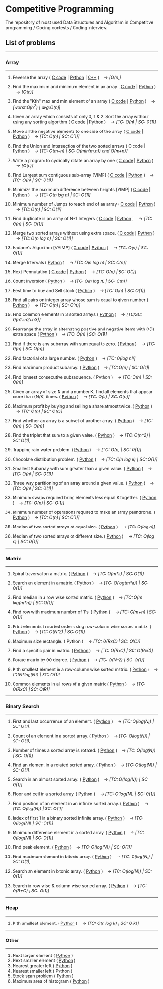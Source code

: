 # Competitive Programming
The repository of most used Data Structures and Algorithm in Competitive programming / Coding contests / Coding Interview.

## List of problems
----
### **Array**
----
1. Reverse the array 
(
    [C code](https://github.com/suvambasak/cp/blob/main/array/c/1_reverse_of_array.c) | 
    [Python](https://github.com/suvambasak/cp/blob/main/array/python3/1_reverse_of_array.py) | 
    [C++](https://github.com/suvambasak/cp/blob/main/array/cpp/Reverse_an_Array.cpp)
)
&nbsp;&nbsp;&nbsp;&#8594; _[O(n)]_

2. Find the maximum and minimum element in an array 
(
    [C code](https://github.com/suvambasak/cp/blob/main/array/c/2_min_max_of_array.c) | 
    [Python](https://github.com/suvambasak/cp/blob/main/array/python3/2_min_max_of_array.py)
)
&nbsp;&nbsp;&nbsp;&#8594; _[O(n)]_

3. Find the "Kth" max and min element of an array 
(
    [C code](https://github.com/suvambasak/cp/blob/main/array/c/3_kth_min_max.c) |
    [Python](https://github.com/suvambasak/cp/blob/main/array/python3/3_kth_min_max.py)
) 
&nbsp;&nbsp;&nbsp;&#8594; _[worst:O(n<sup>2</sup>) | avg:O(n)]_

4. Given an array which consists of only 0, 1 & 2. Sort the array without using any sorting algorithm
(
    [C code](https://github.com/suvambasak/cp/blob/main/array/c/4_sort_012.c) |
    [Python](https://github.com/suvambasak/cp/blob/main/array/python3/4_sort_012.py)
)
&nbsp;&nbsp;&nbsp;&#8594; _[TC: O(n) | SC: O(1)]_

5. Move all the negative elements to one side of the array 
(
    [C code](https://github.com/suvambasak/cp/blob/main/array/c/5_move_all_negative_elements.c) | 
    [Python](https://github.com/suvambasak/cp/blob/main/array/python3/5_move_all_negative_elements.py)
)
&nbsp;&nbsp;&nbsp;&#8594; _[TC: O(n) | SC: O(1)]_

6. Find the Union and Intersection of the two sorted arrays 
(
    [C code](https://github.com/suvambasak/cp/blob/main/array/c/6_union_intersection.c) | 
    [Python](https://github.com/suvambasak/cp/blob/main/array/python3/6_union_intersection.py)
)
&nbsp;&nbsp;&nbsp;&#8594; _[TC: O(m+n) | SC: O(min(m,n)) and O(m+n)]_

7. Write a program to cyclically rotate an array by one 
(
    [C code](https://github.com/suvambasak/cp/blob/main/array/c/7_rotate.c) | 
    [Python](https://github.com/suvambasak/cp/blob/main/array/python3/7_rotate.py)
) 
&nbsp;&nbsp;&nbsp;&#8594; _[O(n)]_

8. Find Largest sum contiguous sub-array [VIMP]
(
    [C code](https://github.com/suvambasak/cp/blob/main/array/c/8_max_sum_contiguous_sub_array.c) | 
    [Python](https://github.com/suvambasak/cp/blob/main/array/python3/8_max_sum_contiguous_sub_array.py)
) 
&nbsp;&nbsp;&nbsp;&#8594; _[TC: O(n) | SC: O(1)]_

9. Minimize the maximum difference between heights [VIMP]
(
    [C code](https://github.com/suvambasak/cp/blob/main/array/c/9_minimize_maximum_difference.c) | 
    [Python](https://github.com/suvambasak/cp/blob/main/array/python3/9_minimize_maximum_difference.py)
) 
&nbsp;&nbsp;&nbsp;&#8594; _[TC: O(n log n) | SC: O(1)]_

10. Minimum number of Jumps to reach end of an array
(
    [C code](https://github.com/suvambasak/cp/blob/main/array/c/10_minimum_num_of_jumps.c) |
    [Python](https://github.com/suvambasak/cp/blob/main/array/python3/10_minimum_num_of_jumps.py)
) 
&nbsp;&nbsp;&nbsp;&#8594; _[TC: O(n) | SC: O(1)]_

11. Find duplicate in an array of N+1 Integers
(
    [C code](https://github.com/suvambasak/cp/blob/main/array/c/11_find_duplicate.c) |
    [Python](https://github.com/suvambasak/cp/blob/main/array/python3/11_find_duplicate.py)
) 
&nbsp;&nbsp;&nbsp;&#8594; _[TC: O(n) | SC: O(1)]_

12. Merge two sorted arrays without using extra space.
(
    [C code](https://github.com/suvambasak/cp/blob/main/array/c/12_merge_without_extra_space.c) |
    [Python](https://github.com/suvambasak/cp/blob/main/array/python3/12_merge_without_extra_space.py)
) 
&nbsp;&nbsp;&nbsp;&#8594; _[TC: O(n log n) | SC: O(1)]_

13. Kadane's Algorithm [VVIMP]
(
    [C code](https://github.com/suvambasak/cp/blob/main/array/c/13_kadanes_algorithm.c) | 
    [Python](https://github.com/suvambasak/cp/blob/main/array/python3/13_kadanes_algorithm.py)
)
&nbsp;&nbsp;&nbsp;&#8594; _[TC: O(n) | SC: O(1)]_

14. Merge Intervals
(
    [Python](https://github.com/suvambasak/cp/blob/main/array/python3/14_merge_intervals.py)
)
&nbsp;&nbsp;&nbsp;&#8594; _[TC: O(n log n) | SC: O(n)]_

15. Next Permutation
(
    [C code](https://github.com/suvambasak/cp/blob/main/array/c/15_next_permutation.c) |
    [Python](https://github.com/suvambasak/cp/blob/main/array/python3/15_next_permutation.py)
)
&nbsp;&nbsp;&nbsp;&#8594; _[TC: O(n) | SC: O(1)]_

16. Count Inversion
(
    [Python](https://github.com/suvambasak/cp/blob/main/array/python3/16_count_inversion.py)
)
&nbsp;&nbsp;&nbsp;&#8594; _[TC: O(n log n) | SC: O(n)]_

17. Best time to buy and Sell stock
(
    [Python](https://github.com/suvambasak/cp/blob/main/array/python3/17_buy_Sell_stock.py)
)
&nbsp;&nbsp;&nbsp;&#8594; _[TC: O(n) | SC: O(1)]_

18. Find all pairs on integer array whose sum is equal to given number
(
    [Python](https://github.com/suvambasak/cp/blob/main/array/python3/18_pair_num_equal_input_sum.py)
)
&nbsp;&nbsp;&nbsp;&#8594; _[TC: O(n) | SC: O(n)]_

19. Find common elements in 3 sorted arrays
(
    [Python](https://github.com/suvambasak/cp/blob/main/array/python3/19_common_elements_three_sorted_array.py)
)
&nbsp;&nbsp;&nbsp;&#8594; _[TC/SC: O(n1+n2+n3)]_

20. Rearrange the array in alternating positive and negative items with O(1) extra space
(
    [Python](https://github.com/suvambasak/cp/blob/main/array/python3/20_alternating_positive_negative.py)
)
&nbsp;&nbsp;&nbsp;&#8594; _[TC: O(n) | SC: O(1)]_

21. Find if there is any subarray with sum equal to zero.
(
    [Python](https://github.com/suvambasak/cp/blob/main/array/python3/21_subarray_with_sum_zero.py)
)
&nbsp;&nbsp;&nbsp;&#8594; _[TC: O(n) | SC: O(n)]_

22. Find factorial of a large number.
(
    [Python](https://github.com/suvambasak/cp/blob/main/array/python3/22_factorial_large_num.py)
)
&nbsp;&nbsp;&nbsp;&#8594; _[TC: O(log n!)]_

23. Find maximum product subarray.
(
    [Python](https://github.com/suvambasak/cp/blob/main/array/python3/23_max_product_subarray.py)
)
&nbsp;&nbsp;&nbsp;&#8594; _[TC: O(n) | SC: O(1)]_

24. Find longest consecutive subsequence.
(
    [Python](https://github.com/suvambasak/cp/blob/main/array/python3/24_longest_consecutive_sequence.py)
)
&nbsp;&nbsp;&nbsp;&#8594; _[TC: O(n) | SC: O(n)]_

25. Given an array of size N and a number K, find all elements that appear more than (N/K) times.
(
    [Python](https://github.com/suvambasak/cp/blob/main/array/python3/25_elements_appear_n_by_k_times.py)
)
&nbsp;&nbsp;&nbsp;&#8594; _[TC: O(n) | SC: O(n)]_

26. Maximum profit by buying and selling a share atmost twice.
(
    [Python](https://github.com/suvambasak/cp/blob/main/array/python3/26_max_profit_buy_sel_atmost_twice.py)
)
&nbsp;&nbsp;&nbsp;&#8594; _[TC: O(n) | SC: O(n)]_

27. Find whether an array is a subset of another array.
(
    [Python](https://github.com/suvambasak/cp/blob/main/array/python3/27_array_subset_array.py)
)
&nbsp;&nbsp;&nbsp;&#8594; _[TC: O(n) | SC: O(n)]_

28. Find the triplet that sum to a given value.
(
    [Python](https://github.com/suvambasak/cp/blob/main/array/python3/28_triplet__sum_to_given_value.py)
)
&nbsp;&nbsp;&nbsp;&#8594; _[TC: O(n^2) | SC: O(1)]_

29. Trapping rain water problem.
(
    [Python](https://github.com/suvambasak/cp/blob/main/array/python3/29_trapping_rain_water.py)
)
&nbsp;&nbsp;&nbsp;&#8594; _[TC: O(n) | SC: O(1)]_

30. Chocolate distribution problem.
(
    [Python](https://github.com/suvambasak/cp/blob/main/array/python3/30_chocolate_distribution.py)
)
&nbsp;&nbsp;&nbsp;&#8594; _[TC: O(n log n) | SC: O(1)]_

31. Smallest Subarray with sum greater than a given value.
(
    [Python](https://github.com/suvambasak/cp/blob/main/array/python3/31_smallest_subarray_sum_greater_than_given_value.py)
)
&nbsp;&nbsp;&nbsp;&#8594; _[TC: O(n) | SC: O(1)]_

32. Three way partitioning of an array around a given value.
(
    [Python](https://github.com/suvambasak/cp/blob/main/array/python3/32_three_way_partitioning.py)
)
&nbsp;&nbsp;&nbsp;&#8594; _[TC: O(n) | SC: O(1)]_

33. Minimum swaps required bring elements less equal K together.
(
    [Python](https://github.com/suvambasak/cp/blob/main/array/python3/33_min_swap_bring_together.py)
)
&nbsp;&nbsp;&nbsp;&#8594; _[TC: O(n) | SC: O(1)]_

34. Minimum number of operations required to make an array palindrome.
(
    [Python](https://github.com/suvambasak/cp/blob/main/array/python3/34_min_operation_palindromic_array.py)
)
&nbsp;&nbsp;&nbsp;&#8594; _[TC: O(n) | SC: O(1)]_

35. Median of two sorted arrays of equal size.
(
    [Python](https://github.com/suvambasak/cp/blob/main/array/python3/35_median_two_sorted_arrays_equal_size.py)
)
&nbsp;&nbsp;&nbsp;&#8594; _[TC: O(log n)]_

36. Median of two sorted arrays of different size.
(
    [Python](https://github.com/suvambasak/cp/blob/main/array/python3/36_median_two_sorted_arrays_diff_size.py)
)
&nbsp;&nbsp;&nbsp;&#8594; _[TC: O(log n) | SC: O(1)]_

----
### **Matrix**
----
1. Spiral traversal on a matrix.
(
    [Python](https://github.com/suvambasak/cp/blob/main/matrix/python3/1_spiral_traversal.py)
)
&nbsp;&nbsp;&nbsp;&#8594; _[TC: O(m*n) | SC: O(1)]_

2. Search an element in a matrix.
(
    [Python](https://github.com/suvambasak/cp/blob/main/matrix/python3/2_search_matrix.py)
)
&nbsp;&nbsp;&nbsp;&#8594; _[TC: O(log(m*n)) | SC: O(1)]_

3. Find median in a row wise sorted matrix.
(
    [Python](https://github.com/suvambasak/cp/blob/main/matrix/python3/3_median_row_wise_sorted_matrix.py)
)
&nbsp;&nbsp;&nbsp;&#8594; _[TC: O(m log(m*n)) | SC: O(1)]_

4. Find row with maximum number of 1's.
(
    [Python](https://github.com/suvambasak/cp/blob/main/matrix/python3/4_row_with_max_one.py)
)
&nbsp;&nbsp;&nbsp;&#8594; _[TC: O(m+n) | SC: O(1)]_

5. Print elements in sorted order using row-column wise sorted matrix.
(
    [Python](https://github.com/suvambasak/cp/blob/main/matrix/python3/5_sorted_print_row-column_wise_sorted_matrix.py)
)
&nbsp;&nbsp;&nbsp;&#8594; _[TC: O(N^2) | SC: O(1)]_

6. Maximum size rectangle.
(
    [Python](https://github.com/suvambasak/cp/blob/main/matrix/python3/6_maximum_size_rectangle.py)
)
&nbsp;&nbsp;&nbsp;&#8594; _[TC: O(RxC) | SC: O(C)]_

7. Find a specific pair in matrix.
(
    [Python](https://github.com/suvambasak/cp/blob/main/matrix/python3/7_Find_specific_pair_matrix.py)
)
&nbsp;&nbsp;&nbsp;&#8594; _[TC: O(RxC) | SC: O(RxC)]_

8. Rotate matrix by 90 degree.
(
    [Python](https://github.com/suvambasak/cp/blob/main/matrix/python3/8_rotate_matrix.py)
)
&nbsp;&nbsp;&nbsp;&#8594; _[TC: O(N^2) | SC: O(1)]_

9. K th smallest element in a row-column wise sorted matrix.
(
    [Python](https://github.com/suvambasak/cp/blob/main/matrix/python3/9_kth_smallest_element.py)
)
&nbsp;&nbsp;&nbsp;&#8594; _[O(N*log(N)) | SC: O(1)]_

10. Common elements in all rows of a given matrix
(
    [Python](https://github.com/suvambasak/cp/blob/main/matrix/python3/10_common_elements_in_all_rows.py)
)
&nbsp;&nbsp;&nbsp;&#8594; _[TC: O(RxC) | SC: O(R)]_


----
### **Binary Search**
----
1. First and last occurrence of an element.
(
    [Python](https://github.com/suvambasak/cp/blob/main/binary-search/python3/1_first_last_occurrence.py)
)
&nbsp;&nbsp;&nbsp;&#8594; _[TC: O(log(N)) | SC: O(1)]_

2. Count of an element in a sorted array.
(
    [Python](https://github.com/suvambasak/cp/blob/main/binary-search/python3/2_count_element.py)
)
&nbsp;&nbsp;&nbsp;&#8594; _[TC: O(log(N)) | SC: O(1)]_

3. Number of times a sorted array is rotated.
(
    [Python](https://github.com/suvambasak/cp/blob/main/binary-search/python3/3_number_of_times_sorted_array_rotated.py)
)
&nbsp;&nbsp;&nbsp;&#8594; _[TC: O(log(N)) | SC: O(1)]_

4. Find an element in a rotated sorted array.
(
    [Python](https://github.com/suvambasak/cp/blob/main/binary-search/python3/4_find_element_rotated_sorted_array.py)
)
&nbsp;&nbsp;&nbsp;&#8594; _[TC: O(log(N)) | SC: O(1)]_

5. Search in an almost sorted array.
(
    [Python](https://github.com/suvambasak/cp/blob/main/binary-search/python3/5_search_almost_sorted_array.py)
)
&nbsp;&nbsp;&nbsp;&#8594; _[TC: O(log(N)) | SC: O(1)]_

6. Floor and ceil in a sorted array.
(
    [Python](https://github.com/suvambasak/cp/blob/main/binary-search/python3/6_floor_ceil_in_sorted_array.py)
)
&nbsp;&nbsp;&nbsp;&#8594; _[TC: O(log(N)) | SC: O(1)]_

7. Find position of an element in an infinite sorted array.
(
    [Python](https://github.com/suvambasak/cp/blob/main/binary-search/python3/7_find_element_in_infinite_sorted_array.py)
)
&nbsp;&nbsp;&nbsp;&#8594; _[TC: O(log(N)) | SC: O(1)]_

8. Index of first 1 in a binary sorted infinite array.
(
    [Python](https://github.com/suvambasak/cp/blob/main/binary-search/python3/8_index_of_first_one_in_binary_sorted_infinite_array.py)
)
&nbsp;&nbsp;&nbsp;&#8594; _[TC: O(log(N)) | SC: O(1)]_

9. Minimum difference element in a sorted array.
(
    [Python](https://github.com/suvambasak/cp/blob/main/binary-search/python3/9_minimum_difference_element_in_sorted_array..py)
)
&nbsp;&nbsp;&nbsp;&#8594; _[TC: O(log(N)) | SC: O(1)]_

10. Find peak element.
(
    [Python](https://github.com/suvambasak/cp/blob/main/binary-search/python3/10_find_peak_element.py)
)
&nbsp;&nbsp;&nbsp;&#8594; _[TC: O(log(N)) | SC: O(1)]_

11. Find maximum element in bitonic array.
(
    [Python](https://github.com/suvambasak/cp/blob/main/binary-search/python3/11_maximum_element_bitonic_array.py)
)
&nbsp;&nbsp;&nbsp;&#8594; _[TC: O(log(N)) | SC: O(1)]_

12. Search an element in bitonic array.
(
    [Python](https://github.com/suvambasak/cp/blob/main/binary-search/python3/12_search_in_bitonic_array.py)
)
&nbsp;&nbsp;&nbsp;&#8594; _[TC: O(log(N)) | SC: O(1)]_

13. Search in row wise & column wise sorted array.
(
    [Python](https://github.com/suvambasak/cp/blob/main/binary-search/python3/13_search_row_col_sorted_array.py)
)
&nbsp;&nbsp;&nbsp;&#8594; _[TC: O(R+C) | SC: O(1)]_

----
### **Heap**
----
1. K th smallest element.
(
    [Python](https://github.com/suvambasak/cp/blob/main/heap/python3/1_kth_smallest_element.py)
)
&nbsp;&nbsp;&nbsp;&#8594; _[TC: O(n log k) | SC: O(k)]_

----
### **Other**
----
1. Next larger element
(
    [Python](https://github.com/suvambasak/cp/blob/main/matrix/others/next_larger_element.py)
)
2. Next smaller element
(
    [Python](https://github.com/suvambasak/cp/blob/main/matrix/others/next_smaller_element.py)
)
3. Nearest greater left
(
    [Python](https://github.com/suvambasak/cp/blob/main/matrix/others/nearest_greater_left.py)
)
4. Nearest smaller left
(
    [Python](https://github.com/suvambasak/cp/blob/main/matrix/others/nearest_smaller_left.py)
)
5. Stock span problem
(
    [Python](https://github.com/suvambasak/cp/blob/main/matrix/others/stock_span_problem.py)
)
6. Maximum area of histogram
(
    [Python](https://github.com/suvambasak/cp/blob/main/matrix/others/maximum_area_histogram.py)
)